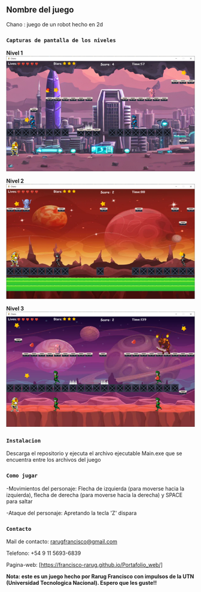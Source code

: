## Nombre del juego

Chano : juego de un robot hecho en 2d

### `Capturas de pantalla de los niveles`

**Nivel 1**
![1-Nivel](image-1.png)

**Nivel 2**
![2-Nivel](image-2.png)

**Nivel 3**
![3-Nivel](image-3.png)


### `Instalacion`

Descarga el repositorio y ejecuta el archivo ejecutable Main.exe que se encuentra entre los archivos del juego

### `Como jugar`

-Movimientos del personaje: Flecha de izquierda (para moverse hacia la izquierda), flecha de derecha (para moverse hacia la derecha) y SPACE para saltar

-Ataque del personaje: Apretando la tecla 'Z' dispara


### `Contacto`

Mail de contacto: rarugfrancisco@gmail.com

Telefono: +54 9 11 5693-6839

Pagina-web: [https://francisco-rarug.github.io/Portafolio_web/]


**Nota: este es un juego hecho por Rarug Francisco con impulsos de la UTN (Universidad Tecnologica Nacional). Espero que les guste!!**